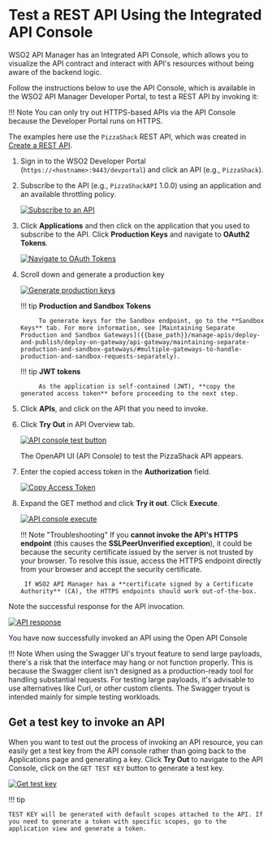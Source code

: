 # Test a REST API Using the Integrated API Console

WSO2 API Manager has an Integrated API Console, which allows you to visualize the API contract and interact with API's resources without being aware of the backend logic.

Follow the instructions below to use the API Console, which is available in the WSO2 API Manager Developer Portal, to test a REST API by invoking it:

!!! Note
    You can only try out HTTPS-based APIs via the API Console because the Developer Portal runs on HTTPS.


The examples here use the `PizzaShack` REST API, which was created in [Create a REST API]({{base_path}}/manage-apis/design/create-api/create-rest-api/create-a-rest-api/).

1. Sign in to the WSO2 Developer Portal (`https://<hostname>:9443/devportal`) and click an API (e.g., `PizzaShack`).

2. Subscribe to the API (e.g., `PizzaShackAPI` 1.0.0) using an application and an available throttling policy.

    [![Subscribe to an API]({{base_path}}/assets/img/learn/subscribe-to-api.png)]({{base_path}}/assets/img/learn/subscribe-to-api.png)

3. Click **Applications** and then click on the application that you used to subscribe to the API. Click **Production Keys** and navigate to **OAuth2 Tokens**.
   
    [![Navigate to OAuth Tokens]({{base_path}}/assets/img/learn/navigate-to-oauth-tokens-api-console.png)]({{base_path}}/assets/img/learn/navigate-to-oauth-tokens-api-console.png)

4. Scroll down and generate a production key
   
    [![Generate production keys]({{base_path}}/assets/img/learn/generate-keys-production.png)]({{base_path}}/assets/img/learn/generate-keys-production.png)
   
    !!! tip
            **Production and Sandbox Tokens**
    
            To generate keys for the Sandbox endpoint, go to the **Sandbox Keys** tab. For more information, see [Maintaining Separate Production and Sandbox Gateways]({{base_path}}/manage-apis/deploy-and-publish/deploy-on-gateway/api-gateway/maintaining-separate-production-and-sandbox-gateways/#multiple-gateways-to-handle-production-and-sandbox-requests-separately).
    
    !!! tip
            **JWT tokens**
    
            As the application is self-contained (JWT), **copy the generated access token** before proceeding to the next step.

5. Click **APIs**, and click on the API that you need to invoke.

6. Click **Try Out** in API Overview tab.
   
    [![API console test button]({{base_path}}/assets/img/learn/api-console-try-button.png)]({{base_path}}/assets/img/learn/api-console-try-button.png)

    The OpenAPI UI (API Console) to test the PizzaShack API appears.

7.  Enter the copied access token in the **Authorization** field.

     [![Copy Access Token]({{base_path}}/assets/img/learn/copy-access-token.png)]({{base_path}}/assets/img/learn/copy-access-token.png)

8. Expand the GET method and click **Try it out**. Click **Execute**.
 
     [![API console execute]({{base_path}}/assets/img/learn/api-console-execute.png)]({{base_path}}/assets/img/learn/api-console-execute.png)

    !!! Note "Troubleshooting"
        If you **cannot invoke the API's HTTPS endpoint** (this causes the **SSLPeerUnverified exception**), it could be because the security certificate issued by the server is not trusted by your browser. To resolve this issue, access the HTTPS endpoint directly from your browser and accept the security certificate.
        
        If WSO2 API Manager has a **certificate signed by a Certificate Authority** (CA), the HTTPS endpoints should work out-of-the-box.

Note the successful response for the API invocation.
        
[![API response]({{base_path}}/assets/img/learn/api-response.png)]({{base_path}}/assets/img/learn/api-response.png)

You have now successfully invoked an API using the Open API Console

!!! Note
    When using the Swagger UI's tryout feature to send large payloads, there's a risk that the interface may hang or not function properly. This is because the Swagger client isn't designed as a production-ready tool for handling substantial requests. For testing large payloads, it's advisable to use alternatives like Curl, or other custom clients. The Swagger tryout is intended mainly for simple testing workloads.
        
## Get a test key to invoke an API

When you want to test out the process of invoking an API resource, you can easily get a test key from the API console rather than going back to the Applications page and generating a key. Click **Try Out** to navigate to the API Console, click on the `GET TEST KEY` button to generate a test key.

[![Get test key]({{base_path}}/assets/img/learn/get-test-key.png)]({{base_path}}/assets/img/learn/get-test-key.png)

!!! tip

    TEST KEY will be generated with default scopes attached to the API. If you need to generate a token with specific scopes, go to the application view and generate a token.
